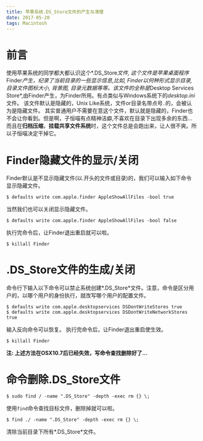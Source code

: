 ```yaml
---
title: 苹果系统.DS_Store文件的产生与清理
date: 2017-05-20
tags: Macintosh
---
```


# 前言

使用苹果系统的同学都大都认识这个*.DS_Store*文件, 这个文件是苹果桌面程序*Finder*产生，纪录了当前目录的一些显示信息,比如, Finder以何种形式显示目录, 目录文件图标大小, 背景图, 目录元数据等等。该文件的全称是*Desktop Services Store*,由Finder产生，为Finder所用。有点类似与Windows系统下的*desktop.ini*文件。
该文件默认是隐藏的，Unix Like系统，文件or目录名带点号`.`的，会被认为是隐藏文件。
其实普通用户不需要在意这个文件，默认就是隐藏的，Finder也不会让你看到。但是啊，子恒喵有点精神洁癖,不喜欢在目录下出现多余的东西...而且在**归档压缩**，**挂载共享文件系统**时，这个文件总是会跑出来，让人很不爽。所以子恒喵决定干掉它。

# Finder隐藏文件的显示/关闭

Finder默认是不显示隐藏文件(以.开头的文件或目录)的，我们可以输入如下命令显示隐藏文件。
```
$ defaults write com.apple.finder AppleShowAllFiles -bool true
```
当然我们也可以关闭显示隐藏文件。
```
$ defaults write com.apple.finder AppleShowAllFiles -bool false
```
执行完命令后，让Finder退出重启就可以啦。
```
$ killall Finder 
```

# .DS_Store文件的生成/关闭

命令行下输入以下命令可以禁止系统创建*.DS_Store*文件。注意，命令是区分用户的，以哪个用户的身份执行，就改写哪个用户的配置文件。

```
$ defaults write com.apple.desktopservices DSDontWriteStores true
$ defaults write com.apple.desktopservices DSDontWriteNetworkStores true
```
输入反向命令可以恢复。
执行完命令后，让Finder退出重启使生效。
```
$ killall Finder 
```
**注: 上述方法在OSX10.7后已经失效，写命令查找删除好了...**

# 命令删除.DS_Store文件

```
$ sudo find / -name ".DS_Store" -depth -exec rm {} \;
```
使用`find`命令查找目标文件，删除掉就可以啦。
```
$ find ./ -name ".DS_Store" -depth -exec rm {} \;
```
清除当前目录下所有*.DS_Store*文件。

